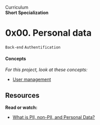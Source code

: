 Curriculum <br>
**Short Specialization** <br>

# 0x00. Personal data

`Back-end` `Authentification`

#### Concepts

_For this project, look at these concepts:_

* [User management](https://www.intranet.alxswe.com/concepts/558)

## Resources

**Read or watch:**

* [What is PII, non-PII, and Personal Data?](https://www.piwik.pro/blog/what-is-pii-personal-data/)
